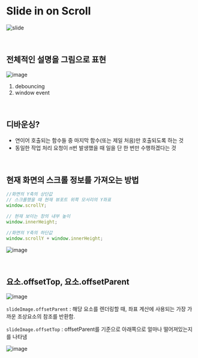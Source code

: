 # Slide in on Scroll

![slide](https://user-images.githubusercontent.com/56066290/185592914-6fdacb97-79b7-422b-a09e-6ed7b5f16722.gif)  
 
<br />  

## 전체적인 설명을 그림으로 표현

![image](https://user-images.githubusercontent.com/56066290/185601195-e75bb926-a18b-4eec-8f52-3a4db5452738.png)

1. debouncing
2. window event   
<br />

## 디바운싱?

- 연이어 호출되는 함수들 중 마지막 함수(또는 제일 처음)만 호출되도록 하는 것
- 동일한 작업 처리 요청이 n번 발생했을 때 일을 단 한 번만 수행하겠다는 것   

<br />

## 현재 화면의 스크롤 정보를 가져오는 방법

```js
//화면의 Y축의 상단값
// 스크롤했을 때 현재 뷰포트 위쪽 모서리의 Y좌표
window.scrollY;

// 현재 보이는 창의 내부 높이
window.innerHeight;

//화면의 Y축의 하단값
window.scrollY + window.innerHeight;
```

![image](https://user-images.githubusercontent.com/56066290/185589967-64d4d31e-31cf-4ece-8f0c-666c59d989d7.png)

<br />

## 요소.offsetTop, 요소.offsetParent
![image](https://user-images.githubusercontent.com/56066290/185597718-261d790e-1a82-4fdd-9aa5-295de8e903e0.png)

`slideImage.offsetParent` : 해당 요소를 렌더링할 때, 좌표 계산에 사용되는 가장 가까운 조상요소의 참조를 반환함.

`slideImage.offsetTop` : offsetParent를 기준으로 아래쪽으로 얼마나 떨어져있는지를 나타냄
<br />

![image](https://user-images.githubusercontent.com/56066290/185590411-1fe7938c-b86f-4014-9d87-c648a0b3e31a.png)
